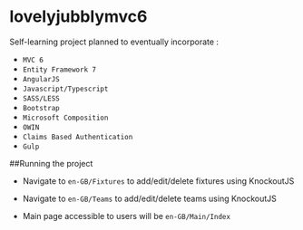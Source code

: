 # lovelyjubblymvc6

Self-learning project planned to eventually incorporate : 
* `MVC 6`
* `Entity Framework 7`
* `AngularJS`
* `Javascript/Typescript`
* `SASS/LESS`
* `Bootstrap` 
* `Microsoft Composition`
* `OWIN`
* `Claims Based Authentication`
* `Gulp`

##Running the project 
- Navigate to `en-GB/Fixtures` to add/edit/delete fixtures using KnockoutJS

- Navigate to `en-GB/Teams` to add/edit/delete teams using KnockoutJS

- Main page accessible to users will be `en-GB/Main/Index`
